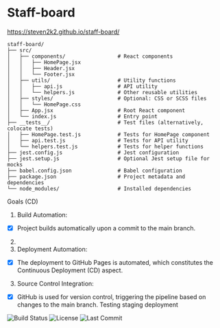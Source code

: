 # Staff-board

https://steven2k2.github.io/staff-board/


```plaintext
staff-board/
├── src/
│   ├── components/                 # React components
│   │   ├── HomePage.jsx
│   │   ├── Header.jsx
│   │   └── Footer.jsx
│   ├── utils/                      # Utility functions
│   │   ├── api.js                  # API utility
│   │   └── helpers.js              # Other reusable utilities
│   ├── styles/                     # Optional: CSS or SCSS files
│   │   └── HomePage.css
│   ├── App.jsx                     # Root React component
│   └── index.js                    # Entry point
├── __tests__/                      # Test files (alternatively, colocate tests)
│   ├── HomePage.test.js            # Tests for HomePage component
│   ├── api.test.js                 # Tests for API utility
│   └── helpers.test.js             # Tests for helper functions
├── jest.config.js                  # Jest configuration
├── jest.setup.js                   # Optional Jest setup file for mocks
├── babel.config.json               # Babel configuration
├── package.json                    # Project metadata and dependencies
└── node_modules/                   # Installed dependencies

```

Goals (CD)

1. Build Automation:
- [X] Project builds automatically upon a commit to the main branch.
2. 
3. Deployment Automation:
- [X] The deployment to GitHub Pages is automated, which constitutes the Continuous Deployment (CD) aspect.

3. Source Control Integration:
- [X] GitHub is used for version control, triggering the pipeline based on changes to the main branch.
Testing staging deployment


![Build Status](https://github.com/steven2k2/staff-board/actions/workflows/deploy.yml/badge.svg)
![License](https://img.shields.io/github/license/steven2k2/staff-board)
![Last Commit](https://img.shields.io/github/last-commit/steven2k2/staff-board)


